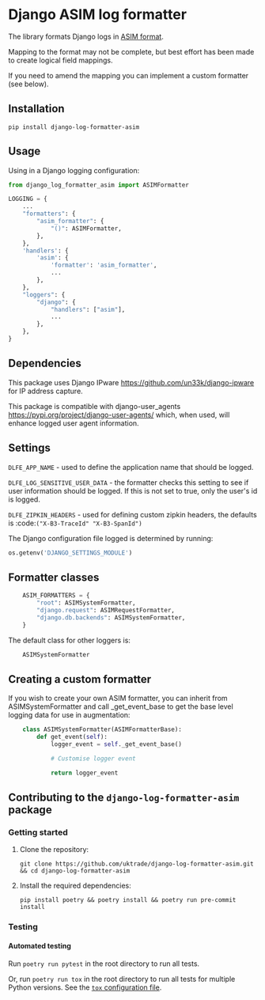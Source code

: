 # Django ASIM log formatter

The library formats Django logs in [ASIM format](https://learn.microsoft.com/en-us/azure/sentinel/normalization).

Mapping to the format may not be complete, but best effort has been made to create logical field mappings.

If you need to amend the mapping you can implement a custom formatter (see below).

## Installation

``` shell
pip install django-log-formatter-asim
```

## Usage

Using in a Django logging configuration:

``` python
from django_log_formatter_asim import ASIMFormatter

LOGGING = {
    ...
    "formatters": {
        "asim_formatter": {
            "()": ASIMFormatter,
        },
    },
    'handlers': {
        'asim': {
            'formatter': 'asim_formatter',
            ...
        },
    },
    "loggers": {
        "django": {
            "handlers": ["asim"],
            ...
        },
    },
}
```

## Dependencies

This package uses Django IPware https://github.com/un33k/django-ipware for IP address capture.

This package is compatible with django-user_agents https://pypi.org/project/django-user-agents/ which, when used, will enhance logged user agent information.

## Settings

`DLFE_APP_NAME` - used to define the application name that should be logged.

`DLFE_LOG_SENSITIVE_USER_DATA` - the formatter checks this setting to see if user information should be logged. If this is not set to true, only the user's id is logged.

`DLFE_ZIPKIN_HEADERS` - used for defining custom zipkin headers, the defaults is :code:`("X-B3-TraceId" "X-B3-SpanId")`

The Django configuration file logged is determined by running:

``` python
os.getenv('DJANGO_SETTINGS_MODULE')
```

## Formatter classes

``` python
    ASIM_FORMATTERS = {
        "root": ASIMSystemFormatter,
        "django.request": ASIMRequestFormatter,
        "django.db.backends": ASIMSystemFormatter,
    }
```

The default class for other loggers is:

``` python
    ASIMSystemFormatter
```

## Creating a custom formatter

If you wish to create your own ASIM formatter, you can inherit from ASIMSystemFormatter and call _get_event_base to get the base level logging data for use in augmentation:

``` python
    class ASIMSystemFormatter(ASIMFormatterBase):
        def get_event(self):
            logger_event = self._get_event_base()

            # Customise logger event

            return logger_event
```

## Contributing to the `django-log-formatter-asim` package

### Getting started

1. Clone the repository:

   ```
   git clone https://github.com/uktrade/django-log-formatter-asim.git && cd django-log-formatter-asim
   ```

2. Install the required dependencies:

   ```
   pip install poetry && poetry install && poetry run pre-commit install
   ```

### Testing

#### Automated testing

Run `poetry run pytest` in the root directory to run all tests.

Or, run `poetry run tox` in the root directory to run all tests for multiple Python versions. See the [`tox` configuration file](tox.ini).
